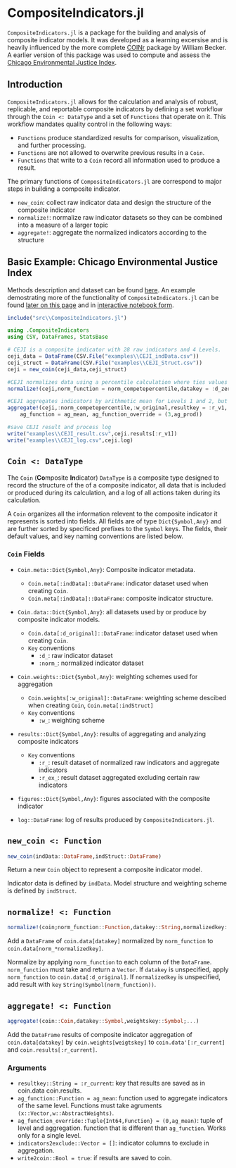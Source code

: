 # CompositeIndicators.jl

 `CompositeIndicators.jl` is a package for the building and analysis of composite indicator models. It was developed as a learning excersise and is heavily influenced by the more complete [COINr](https://bluefoxr.github.io/COINr/) package by William Becker. A earlier version of this package was used to compute and assess the [Chicago Environmental Justice Index](https://www.chicago.gov/city/en/depts/cdph/supp_info/Environment/cumulative-impact-assessment.html).


## Introduction

`CompositeIndicators.jl` allows for the calculation and analysis of robust, replicable, and reportable composite indicators by defining a set workflow through the `Coin <: DataType` and a set of `Functions` that operate on it. This workflow mandates quality control in the following ways:

- `Functions` produce standardized results for comparison, visualization, and further processing. 
- `Functions` are not allowed to overwrite previous results in a `Coin`.
- `Functions` that write to a `Coin` record all information used to produce a result. 

The primary functions of `CompositeIndicators.jl` are correspond to major steps in building a composite indicator.
- `new_coin`: collect raw indicator data and design the structure of the composite indicator
- `normalize!`: normalize raw indicator datasets so they can be combined into a measure of a larger topic
- `aggregate!`: aggregate the normalized indicators according to the structure

## Basic Example: Chicago Environmental Justice Index 
Methods description and dataset can be found [here](https://www.chicago.gov/city/en/depts/cdph/supp_info/Environment/cumulative-impact-assessment.html). An example demostrating more of the functionality of `CompositeIndicators.jl` can be found [later on this page]() and in [interactive notebook form]().   
```julia
include("src\\CompositeIndicators.jl")

using .CompositeIndicators
using CSV, DataFrames, StatsBase

# CEJI is a composite indicator with 28 raw indicators and 4 Levels.
ceji_data = DataFrame(CSV.File("examples\\CEJI_indData.csv"))
ceji_struct = DataFrame(CSV.File("examples\\CEJI_Struct.csv"))
ceji = new_coin(ceji_data,ceji_struct)

#CEJI normalizes data using a percentile calculation where ties values are assigned identical results.
normalize!(ceji,norm_function = norm_competepercentile,datakey = :d_zeros)

#CEJI aggregates indicators by arithmetic mean for Levels 1 and 2, but by product for Level 3
aggregate!(ceji,:norm_competepercentile,:w_original,resultkey = :r_v1,
    ag_function = ag_mean, ag_function_override = (3,ag_prod))

#save CEJI result and process log
write("examples\\CEJI_result.csv",ceji.results[:r_v1])
write("examples\\CEJI_log.csv",ceji.log)
```

## `Coin <: DataType`

The `Coin` (**Co**mposite **In**dicator) `DataType` is a composite type designed to record the structure of the of a composite indicator, all data that is included or produced during its calculation, and a log of all actions taken during its calculation. 

A `Coin` organizes all the information relevent to the composite indicator it represents is sorted into fields. All fields are of type `Dict{Symbol,Any}` and are further sorted by specificed prefixes to the `Symbol` keys. The fields, their default values, and key naming conventions are listed below. 

### `Coin` Fields
  - `Coin.meta::Dict{Symbol,Any}`: Composite indicator metadata.
    - `Coin.meta[:indData]::DataFrame`: indicator dataset used when creating `Coin`.
    - `Coin.meta[:indData]::DataFrame`: composite indicator structure.

  - `Coin.data::Dict{Symbol,Any}`: all datasets used by or produce by composite indicator models.
    -  `Coin.data[:d_original]::DataFrame`: indicator dataset used when creating `Coin`.
    - `Key` conventions
      - `:d_`: raw indicator dataset
      - `:norm_`: normalized indicator dataset

  - `Coin.weights::Dict{Symbol,Any}`: weighting schemes used for aggregation
    -  `Coin.weights[:w_original]::DataFrame`: weighting scheme descibed when creating `Coin`, `Coin.meta[:indStruct]`
    - `Key` conventions
      - `:w_`: weighting scheme 

  - `results::Dict{Symbol,Any}`: results of aggregating and analyzing composite indicators
    - `Key` conventions
      -  `:r_`: result dataset of normalized raw indicators and aggregate indicators
      -  `:r_ex_`: result dataset aggregated excluding certain raw indicators
  
  - `figures::Dict{Symbol,Any}`: figures associated with the composite indicator

  - `log::DataFrame`: log of results produced by `CompositeIndicators.jl`.

## `new_coin <: Function`

```julia 
new_coin(indData::DataFrame,indStruct::DataFrame)
```
Return a new `Coin` object to represent a composite indicator model.

Indicator data is defined by `indData`. Model structure and weighting scheme is defined by `indStruct`.


## `normalize! <: Function`
```julia
normalize!(coin;norm_function::Function,datakey::String,normalizedkey::String)
```

Add a `DataFrame` of `coin.data[datakey]` normalized by `norm_function` to `coin.data[norm_*normalizedkey]`.

  Normalize by applying `norm_function` to each column of the `DataFrame`. `norm_function` must take and return a `Vector`. If `datakey` is
  unspecified, apply `norm_function` to `coin.data[:d_original]`. If `normalizedkey` is unspecified, add result with `key`
  `String(Symbol(norm_function))`.

## `aggregate! <: Function`
```julia
aggregate!(coin::Coin,datakey::Symbol,weightskey::Symbol;...)
```

  Add the `DataFrame` results of composite indicator aggregation of `coin.data[datakey]` by `coin.weights[weigtskey]` to `coin.data'[:r_current]` 
  and `coin.results[:r_current]`.

### Arguments

- `resultkey::String = :r_current`: key that results are saved as in coin.data coin.results.
- `ag_function::Function = ag_mean`: function used to aggregate indicators of the same level. Functions must take agruments
  `(x::Vector,w::AbstractWeights)`.
- `ag_function_override::Tuple{Int64,Function} = (0,ag_mean)`: tuple of level and aggregation. function that is different than
  `ag_function`. Works only for a single level.
- `indicators2exclude::Vector = []`: indicator columns to exclude in aggregation.
- `write2coin::Bool = true`: if results are saved to coin.
